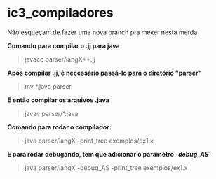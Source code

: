 # ic3_compiladores
Não esqueçam de fazer uma nova branch pra mexer nesta merda.

**Comando para compilar o .jj para java**
> javacc parser/langX++.jj

**Após compilar .jj, é necessário passá-lo para o diretório "parser"**
> mv \*.java parser

**E então compilar os arquivos .java**
> javac parser/\*.java

**Comando para rodar o compilador:**
> java parser/langX -print_tree exemplos/ex1.x

**E para rodar debugando, tem que adicionar o parâmetro _-debug_AS_**
> java parser/langX -debug_AS -print_tree exemplos/ex1.x
